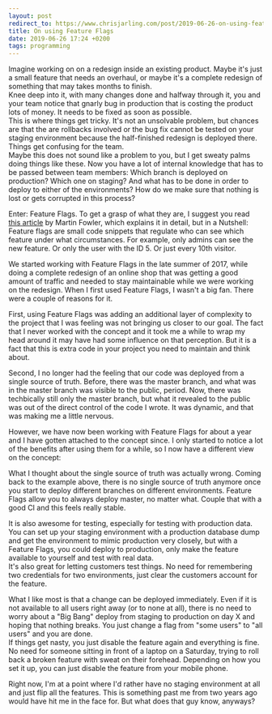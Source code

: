```yaml
---
layout: post
redirect_to: https://www.chrisjarling.com/post/2019-06-26-on-using-feature-flags
title: On using Feature Flags
date: 2019-06-26 17:24 +0200
tags: programming
---
```


Imagine working on on a redesign inside an existing product. Maybe it's just a small feature that needs an overhaul, or maybe it's a complete redesign of something that may takes months to finish.  
Knee deep into it, with many changes done and halfway through it, you and your team notice that gnarly bug in production that is costing the product lots of money. It needs to be fixed as soon as possible.  
This is where things get tricky. It's not an unsolvable problem, but chances are that the are rollbacks involved or the bug fix cannot be tested on your staging environment because the half-finished redesign is deployed there. Things get confusing for the team.  
Maybe this does not sound like a problem to you, but I get sweaty palms doing things like these. Now you have a lot of internal knowledge that has to be passed between team members: Which branch is deployed on production? Which one on staging? And what has to be done in order to deploy to either of the environments? How do we make sure that nothing is lost or gets corrupted in this process?

Enter: Feature Flags. To get a grasp of what they are, I suggest you read [this article](https://martinfowler.com/articles/feature-toggles.html) by Martin Fowler, which explains it in detail, but in a Nutshell: Feature flags are small code snippets that regulate who can see which feature under what circumstances. For example, only admins can see the new feature. Or only the user with the ID 5. Or just every 10th visitor.

We started working with Feature Flags in the late summer of 2017, while doing a complete redesign of an online shop that was getting a good amount of traffic and needed to stay maintainable while we were working on the redesign.
When I first used Feature Flags, I wasn't a big fan. There were a couple of reasons for it.

First, using Feature Flags was adding an additional layer of complexity to the project that I was feeling was not bringing us closer to our goal. The fact that I never worked with the concept and it took me a while to wrap my head around it may have had some influence on that perception. But it is a fact that this is extra code in your project you need to maintain and think about.

Second, I no longer had the feeling that our code was deployed from a single source of truth. Before, there was the master branch, and what was in the master branch was visible to the public, period. Now, there was techbically still only the master branch, but what it revealed to the public was out of the direct control of the code I wrote. It was dynamic, and that was making me a little nervous.

However, we have now been working with Feature Flags for about a year and I have gotten attached to the concept since. I only started to notice a lot of the benefits  after using them for a while, so I now have a different view on the concept:

What I thought about the single source of truth was actually wrong. Coming back to the example above, there is no single source of truth anymore once you start to deploy different branches on different environments. Feature Flags allow you to always deploy master, no matter what. Couple that with a good CI and this feels really stable.

It is also awesome for testing, especially for testing with production data. You can set up your staging environment with a production database dump and get the environment to mimic production very closely, but with a Feature Flags, you could deploy to production, only make the feature available to yourself and test with real data.  
It's also great for letting customers test things. No need for remembering two credentials for two environments, just clear the customers account for the feature.

What I like most is that a change can be deployed immediately. Even if it is not available to all users right away (or to none at all), there is no need to worry about a "Big Bang" deploy from staging to production on day X and hoping that nothing breaks. You just change a flag from "some users" to "all users" and you are done.  
If things get nasty, you just disable the feature again and everything is fine. No need for someone sitting in front of a laptop on a Saturday, trying to roll back a broken feature with sweat on their forehead. Depending on how you set it up, you can just disable the feature from your mobile phone.

Right now, I'm at a point where I'd rather have no staging environment at all and just flip all the features. This is something past me from two years ago would have hit me in the face for. But what does that guy know, anyways?
